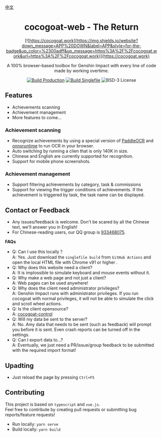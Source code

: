 [中文](README.md)
<div align="center">

# cocogoat-web - The Return
[![https://cocogoat.work](https://img.shields.io/website?down_message=APP%20DOWN&label=APP&style=for-the-badge&up_color=%2300adff&up_message=https%3A%2F%2Fcocogoat.work&url=https%3A%2F%2Fcocogoat.work)](https://cocogoat.work)

A 100% browser-based toolbox for Genshin Impact with every line of code made by working overtime.

[![Build Production](https://img.shields.io/github/workflow/status/YuehaiTeam/cocogoat/Build%20Production?style=for-the-badge)](https://github.com/YuehaiTeam/cocogoat-web/actions/workflows/build-production.yml)
[![Build Singlefile](https://img.shields.io/github/workflow/status/YuehaiTeam/cocogoat/Build%20SingleFile?label=SINGLEFILE&style=for-the-badge)](https://github.com/YuehaiTeam/cocogoat-web/actions/workflows/build-production.yml)
![BSD-3 License](https://img.shields.io/github/license/YuehaiTeam/cocogoat?style=for-the-badge)

</div>

## Features
 - Achievements scanning
 - Achievement management
 - More features to come...

### Achievement scanning
 - Recognize achievements by using a special version of [PaddleOCR](https://github.com/PaddlePaddle/PaddleOCR) and [onnxruntime](https://onnx.ai) to run OCR in your browser.
 - Auto switching by running a clien that is only 140K in size.
 - Chinese and English are currently supported for recognition.
 - Support for mobile phone screenshots.

### Achievement management
- Support filtering achievements by category, task & commissions
- Support for viewing the trigger conditions of achievements. If the achievement is triggered by task, the task name can be displayed.

## Contact or Feedback
 - Any issues/feedback is welcome. Don't be scared by all the Chinese text, we'll answer you in English!
 - For Chinese-reading users, our QQ group is [933468075](https://jq.qq.com/?_wv=1027&k=Pl2MFHcA).

**FAQs**
 - Q: Can I use this locally？  
   A: Yes. Just download the `singlefile build` from `GitHub Actions` and open the local HTML file with Chrome v91 or higher .
 - Q: Why does this website need a client?  
   A: It is implossible to simulate keyboard and mouse events without it.
 - Q: Why make a web page and not just a client?  
   A: Web pages can be used anywhere!
 - Q: Why does the client need administrator privileges?  
   A: Genshin Impact runs with administrator privileges. If you run cocogoat with normal privileges, it will not be able to simulate the click and scroll wheel actions.
 - Q: Is the client opensource?  
   A: [cocogoat-control](https://github.com/YuehaiTeam/cocogoat-control)
 - Q: Will my data be sent to the server?  
   A: No. Amy data that needs to be sent (such as feedback) will prompt you before it is sent. Even crash reports can be turned off in the settings.
 - Q: Can I export data to...?  
   A: Eventually, we just need a PR/issue/group feedback to be submitted with the required import format!

## Upadting
 - Just reload the page by pressing `Ctrl+F5`

## Contributing
This project is based on `typescript` and `vue.js`.  
Feel free to contribute by creating pull requests or submitting bug reports/feature requests!

 - Run locally: `yarn serve`
 - Build locally: `yarn build`
